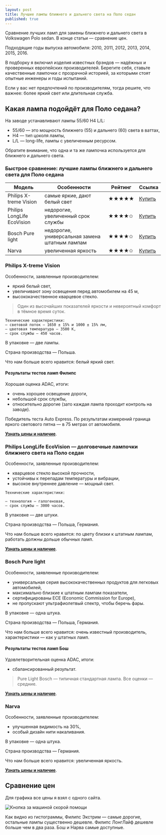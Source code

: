 ```yaml
---
layout: post
title: Лучшие лампы ближнего и дальнего света на Поло седан
published: true
---
```


Сравнение лучших ламп для замены ближнего и дальнего света в Volkswagen Polo sedan. В конце статьи — сравнение цен.

Подходящие годы выпуска автомобиля: 2010, 2011, 2012, 2013, 2014, 2015, 2016.

В подборку я включил изделия известных брэндов — надёжных и проверенных европейских производителей. 
Берегите себя, ставьте качественные лампочки с прозрачной историей, за которыми стоят опытные инженеры и годы испытаний.

Если у вас нет предпочтений по производителям, тогда решите, что важнее: более яркий свет или длительная служба.

## Какая лампа подойдёт для Поло седана?

На заводе устанавливают лампы 55/60 H4 L/L:

- 55/60 — это мощность ближнего (55) и дальнего (60) света в ваттах,
- H4 — тип цоколя лампы,
- L/L — long-life, лампы с увеличенным ресурсом.

Обратите внимание, что одна и та же лампочка используется для ближнего и дальнего света.

### Быстрое сравнение: лучшие лампы ближнего и дальнего света для Поло седана

Модель | Особенности | Рейтинг | Ссылка
------------ | ------------- |------|---
Philips X-treme Vision | самые яркие, дают белый свет | ★★★★★ | [Купить](https://goo.gl/YkZu5j)
Philips LongLife EcoVision | недорогие, увеличенный срок службы | ★★★★✩ | [Купить](https://goo.gl/jNw0T6)
Bosch Pure light | недорогие, универсальная замена штатным лампам | ★★★★✩ | [Купить](https://goo.gl/1k3LKd)
Narva | увеличенная яркость | ★★★★✩ | [Купить](https://goo.gl/i0VwP9)

### Philips X-treme Vision

Особенности, заявленные производителем:

- яркий белый свет,
- увеличивают зону освещения перед автомобилем на 45 м,
- высококачественное кварцевое стекло.

> Один из высочайших показателей яркости и невероятный комфорт в тёмное время суток.

```
Технические характеристики:
— световой поток — 1650 ± 15% и 1000 ± 15% лм,
— цветовая температура — 3500 К,
— срок службы — 450 часов.
```

В упаковке — две лампы.

Страна производства — Польша.

Что нам больше всего нравится: белый яркий свет.

#### Результаты тестов ламп Филипс

Хорошая оценка ADAC, итоги: 

- очень хорошее освещение дороги,
- небольшой срок службы,
- относительно дорогие (зато каждая лампа проходит контроль на заводе).

Победитель теста Auto Express. По результатам измерений граница яркого светового пятна — в 75 метрах от автомобиля.

**[Узнать цены и наличие](https://goo.gl/YkZu5j)**.


### Philips LongLife EcoVision — долговечные лампочки ближнего света на Поло седан

Особенности, заявленные производителем:

- кварцевое стекло высокой прочности,
- устойчивы к перепадам температуры и вибрации,
- высокое внутреннее давление — мощный свет.

```
Технические характеристики:

— технология — галогеновая,
— срок службы — 3000 часов.
```

В упаковке — две штуки.

Страна производства — Польша, Германия.

Что нам больше всего нравится: по цвету близки к штатным лампам, работать должны дольше обычных ламп.

**[Узнать цены и наличие](https://goo.gl/jNw0T6)**.


### Bosch Pure light

Особенности, заявленные производителем:

- универсальная серия высококачественных продуктов для легковых автомобилей,
- максимально близкие к штатным лампам показатели,
- сертифицированы ECE (Economic Commission for Europe),
- не пропускают ультрафиолетвый спектр, чтобы беречь фары.

В упаковке — одна штука.

Страна производства — Польша, Германия.

Что нам больше всего нравится: очень известный производитель, характеристики — как у штатных ламп.

#### Результаты тестов ламп Бош

Удовлетворительная оценка ADAC, итоги: 

- сбалансированный результат.

> Pure Light Bosch — типичная стандартная лампа. Все оценки — средние.

**[Узнать цены и наличие](https://goo.gl/1k3LKd)**.


### Narva

Особенности, заявленные производителем:

- улучшенная видимость на 30%,
- особый дизайн нити накаливания.

В упаковке — одна штука.

Страна производства — Германия.

Что нам больше всего нравится: увеличенная яркость.

**[Узнать цены и наличие](https://goo.gl/i0VwP9)**.


## Сравнение цен

Для графика все цены я взял с одного сайта.

![Кнопка за машиной скорой помощи](../../../images/polo-bulbs-prices.png)

Как видно из гистограммы, Филипс Экстрим — самые дорогие, остальные лампы существенно дешевле. Филипс ЛонгЛайф дешевле больше чем в два раза. Бош и Нарва самые доступные.